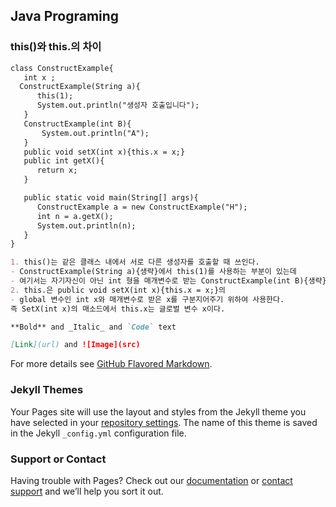 ## Java Programing






### this()와 this.의 차이


```markdown
class ConstructExample{
   int x ;
  ConstructExample(String a){
      this(1);
      System.out.println("생성자 호출입니다");
   }
   ConstructExample(int B){
       System.out.println("A");
   }
   public void setX(int x){this.x = x;}
   public int getX(){
      return x;
   }

   public static void main(String[] args){
      ConstructExample a = new ConstructExample("H");
      int n = a.getX();
      System.out.println(n);
   }
}

1. this()는 같은 클래스 내에서 서로 다른 생성자를 호출할 때 쓰인다.
- ConstructExample(String a){생략}에서 this(1)를 사용하는 부분이 있는데 
- 여기서는 자기자신이 아닌 int 형을 매개변수로 받는 ConstructExample(int B){생략}을 호출하는 것 이다.
2. this.은 public void setX(int x){this.x = x;}의
- global 변수인 int x와 매개변수로 받은 x를 구분지어주기 위하여 사용한다.
즉 SetX(int x)의 매소드에서 this.x는 글로벌 변수 x이다.

**Bold** and _Italic_ and `Code` text

[Link](url) and ![Image](src)
```

For more details see [GitHub Flavored Markdown](https://guides.github.com/features/mastering-markdown/).

### Jekyll Themes

Your Pages site will use the layout and styles from the Jekyll theme you have selected in your [repository settings](https://github.com/sueunal/Java/settings). The name of this theme is saved in the Jekyll `_config.yml` configuration file.

### Support or Contact

Having trouble with Pages? Check out our [documentation](https://help.github.com/categories/github-pages-basics/) or [contact support](https://github.com/contact) and we’ll help you sort it out.
